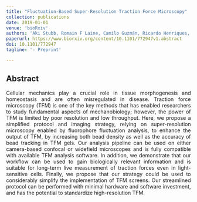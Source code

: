 ```yaml
---
title: "Fluctuation-Based Super-Resolution Traction Force Microscopy"
collection: publications
date: 2019-01-01
venue: 'bioRxiv'
authors: 'Aki Stubb, Romain F Laine, Camilo Guzmán, Ricardo Henriques, Guillaume Jacquemet, Johanna Ivaska'
paperurl: https://www.biorxiv.org/content/10.1101/772947v1.abstract
doi: 10.1101/772947
tagline: '- Preprint'

---
```


<h2> Abstract </h2>
<p align= "justify">
Cellular mechanics play a crucial role in tissue morphogenesis and homeostasis and are often misregulated in disease. Traction force microscopy (TFM) is one of the key methods that has enabled researchers to study fundamental aspects of mechanobiology; however, the power of TFM is limited by poor resolution and low throughput. Here, we propose a simplified protocol and imaging strategy, relying on super-resolution microscopy enabled by fluorophore fluctuation analysis, to enhance the output of TFM, by increasing both bead density as well as the accuracy of bead tracking in TFM gels. Our analysis pipeline can be used on either camera-based confocal or widefield microscopes and is fully compatible with available TFM analysis software. In addition, we demonstrate that our workflow can be used to gain biologically relevant information and is suitable for long-term live measurement of traction forces even in light-sensitive cells. Finally, we propose that our strategy could be used to considerably simplify the implementation of TFM screens. Our streamlined protocol can be performed with minimal hardware and software investment, and has the potential to standardize high-resolution TFM.
